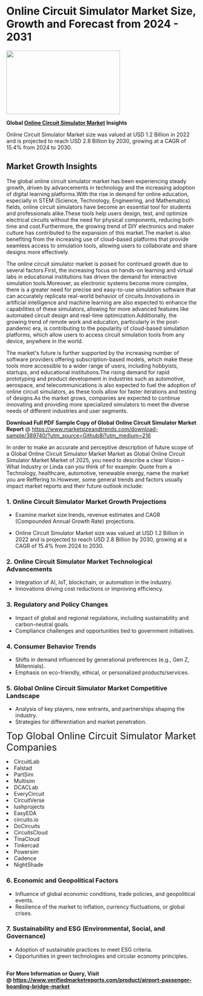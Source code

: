 <H1>Online Circuit Simulator Market Size, Growth and Forecast from 2024 - 2031</H1><img class="aligncenter size-medium wp-image-584254" src="https://thirdeyenews.in/wp-content/uploads/2024/09/Global-Market-Research-300x168.jpeg" alt="" width="300" height="168" /><p><strong>Global&nbsp;<a href="https://www.marketsizeandtrends.com/download-sample/389740/?utm_source=Github8j?utm_medium=216">Online Circuit Simulator Market</a> Insights</strong></p><p>Online Circuit Simulator Market size was valued at USD 1.2 Billion in 2022 and is projected to reach USD 2.8 Billion by 2030, growing at a CAGR of 15.4% from 2024 to 2030.</p><p><h2>Market Growth Insights</h2> <p>The global online circuit simulator market has been experiencing steady growth, driven by advancements in technology and the increasing adoption of digital learning platforms.With the rise in demand for online education, especially in STEM (Science, Technology, Engineering, and Mathematics) fields, online circuit simulators have become an essential tool for students and professionals alike.These tools help users design, test, and optimize electrical circuits without the need for physical components, reducing both time and cost.Furthermore, the growing trend of DIY electronics and maker culture has contributed to the expansion of this market.The market is also benefiting from the increasing use of cloud-based platforms that provide seamless access to simulation tools, allowing users to collaborate and share designs more effectively.</p> <p>The online circuit simulator market is poised for continued growth due to several factors.First, the increasing focus on hands-on learning and virtual labs in educational institutions has driven the demand for interactive simulation tools.Moreover, as electronic systems become more complex, there is a greater need for precise and easy-to-use simulation software that can accurately replicate real-world behavior of circuits.Innovations in artificial intelligence and machine learning are also expected to enhance the capabilities of these simulators, allowing for more advanced features like automated circuit design and real-time optimization.Additionally, the growing trend of remote work and education, particularly in the post-pandemic era, is contributing to the popularity of cloud-based simulation platforms, which allow users to access circuit simulation tools from any device, anywhere in the world.</p> <p>The market's future is further supported by the increasing number of software providers offering subscription-based models, which make these tools more accessible to a wider range of users, including hobbyists, startups, and educational institutions.The rising demand for rapid prototyping and product development in industries such as automotive, aerospace, and telecommunications is also expected to fuel the adoption of online circuit simulators, as these tools allow for faster iterations and testing of designs.As the market grows, companies are expected to continue innovating and providing more specialized simulators to meet the diverse needs of different industries and user segments.</p> <p><span class=""><strong>Download Full PDF Sample Copy of Global Online Circuit Simulator Market Report</strong> @ <a href="https://www.marketsizeandtrends.com/download-sample/389740/?utm_source=Github8j?utm_medium=216" target="_blank">https://www.marketsizeandtrends.com/download-sample/389740/?utm_source=Github8j?utm_medium=216</a></span></p><p>In order to make an accurate and perceptive description of future scope of a Global&nbsp;Online Circuit Simulator Market Market as Global&nbsp;Online Circuit Simulator Market Market of 2025, you need to describe a clear Vision &ndash; What Industry or Linda can you think of for example: Quote from a Technology, healthcare, automotive, renewable energy, name the market you are Reffering to.However, some general trends and factors usually impact market reports and their future outlook include:</p><h3>1.&nbsp;<strong>Online Circuit Simulator Market Growth Projections</strong></h3><ul><li>Examine market size trends, revenue estimates and CAGR (Compounded Annual Growth Rate) projections.</li><li><p>Online Circuit Simulator Market size was valued at USD 1.2 Billion in 2022 and is projected to reach USD 2.8 Billion by 2030, growing at a CAGR of 15.4% from 2024 to 2030.</p></li></ul><h3>2.&nbsp;<strong>Online Circuit Simulator Market Technological Advancements</strong></h3><ul><li>Integration of AI, IoT, blockchain, or automation in the industry.</li><li>Innovations driving cost reductions or improving efficiency.</li></ul><h3>3.&nbsp;<strong>Regulatory and Policy Changes</strong></h3><ul><li>Impact of global and regional regulations, including sustainability and carbon-neutral goals.</li><li>Compliance challenges and opportunities tied to government initiatives.</li></ul><h3>4.&nbsp;<strong>Consumer Behavior Trends</strong></h3><ul><li>Shifts in demand influenced by generational preferences (e.g., Gen Z, Millennials).</li><li>Emphasis on eco-friendly, ethical, or personalized products/services.</li></ul><h3>5.&nbsp;<strong>Global Online Circuit Simulator Market Competitive Landscape</strong></h3><ul><li>Analysis of key players, new entrants, and partnerships shaping the industry.</li><li>Strategies for differentiation and market penetration.</li></ul><p data-pm-slice="1 1 []"><span style="color: inherit; font-family: inherit; font-size: 25px;">Top Global Online Circuit Simulator Market Companies</span></p><div class="" data-test-id=""><p><li>CircuitLab</li><li> Falstad</li><li> PartSim</li><li> Multisim</li><li> DCACLab</li><li> EveryCircuit</li><li> CircuitVerse</li><li> lushprojects</li><li> EasyEDA</li><li> circuito.io</li><li> DoCircuits</li><li> CircuitsCloud</li><li> TinaCloud</li><li> Tinkercad</li><li> Powersim</li><li> Cadence</li><li> NightShade</li></p></div><h3>6.&nbsp;<strong>Economic and Geopolitical Factors</strong></h3><ul><li>Influence of global economic conditions, trade policies, and geopolitical events.</li><li>Resilience of the market to inflation, currency fluctuations, or global crises.</li></ul><h3>7.&nbsp;<strong>Sustainability and ESG (Environmental, Social, and Governance)</strong></h3><ul><li>Adoption of sustainable practices to meet ESG criteria.</li><li>Opportunities in green technologies and circular economy principles.</li></ul><h2><strong style="font-size: 14px;">For More Information or Query, Visit @&nbsp;</strong><a style="background-color: #ffffff; font-size: 14px;" href="https://www.marketsizeandtrends.com/report/online-circuit-simulator-market/" target="_blank">https://www.verifiedmarketreports.com/product/airport-passenger-boarding-bridge-market</a></h2>
